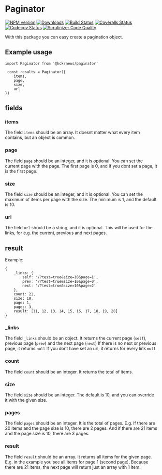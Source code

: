 # Paginator

[![NPM version][npm-image]][npm-url] [![Downloads][downloads-image]][npm-stats] [![Build Status][travis-image]][travis-url] [![Coveralls Status][coveralls-image]][coveralls-url] [![Codecov Status][codecov-image]][codecov-url] [![Scrutinizer Code Quality][scrutinizer-image]][scrutinizer-url]

With this package you can easy create a pagination object.

## Example usage

```
import Paginator from '@hckrnews/paginator'

 const results = Paginator({
    items,
    page,
    size,
    url
})
```

## fields

### items

The field `items` should be an array.
It doesnt matter what every item contains, but an object is common.

### page

The field `page` should be an integer, and it is optional.
You can set the current page with the page.
The first page is 0, and if you dont set a page, it is the first page.

### size

The field `size` should be an integer, and it is optional.
You can set the maximum of items per page with the size.
The minimum is 1, and the default is 10.

### url

The field `url` should be a string, and it is optional.
This will be used for the links, for e.g. the current, previous and next pages.

## result

Example:

```
{
    _links: {
        self: '/?test=true&size=10&page=1',
        prev: '/?test=true&size=10&page=0',
        next: '/?test=true&size=10&page=2'
    },
    count: 21,
    size: 10,
    page: 1,
    pages: 3,
    result: [11, 12, 13, 14, 15, 16, 17, 18, 19, 20]
}
```

### _links

The field `_links` should be an object.
It returns the current page (`self`), previous page (`prev`) and the next page (`next`)
If there is no next or previous page, it returns `null`
If you dont have set an url, it returns for every link `null`

### count

The field `count` should be an integer.
It returns the total of items.

### size

The field `size` should be an integer.
The default is 10, and you can override it with the given size.

### pages

The field `pages` should be an integer.
It is the total of pages.
E.g.
If there are 20 items and the page size is 10, there are 2 pages.
And if there are 21 items and the page size is 10, there are 3 pages.

### result

The field `result` should be an array.
It returns all items for the given page.
E.g. in the example you see all items for page 1 (second page).
Because there are 21 items, the next page will return just an array with 1 item.

[downloads-image]: https://img.shields.io/npm/dm/@hckrnews/paginator.svg
[npm-url]: https://www.npmjs.com/package/@hckrnews/paginator
[npm-image]: https://img.shields.io/npm/v/@hckrnews/paginator.svg
[npm-stats]: https://npm-stat.com/charts.html?package=@hckrnews/paginator
[travis-url]: https://travis-ci.org/hckrnews/paginator
[travis-image]: https://img.shields.io/travis/hckrnews/paginator/main.svg
[coveralls-url]: https://coveralls.io/r/hckrnews/paginator
[coveralls-image]: https://img.shields.io/coveralls/hckrnews/paginator/main.svg
[codecov-url]: https://codecov.io/gh/hckrnews/paginator
[codecov-image]: https://img.shields.io/codecov/c/github/hckrnews/paginator.svg
[scrutinizer-url]: https://scrutinizer-ci.com/g/hckrnews/paginator/?branch=main
[scrutinizer-image]: https://scrutinizer-ci.com/g/hckrnews/paginator/badges/quality-score.png?b=main
